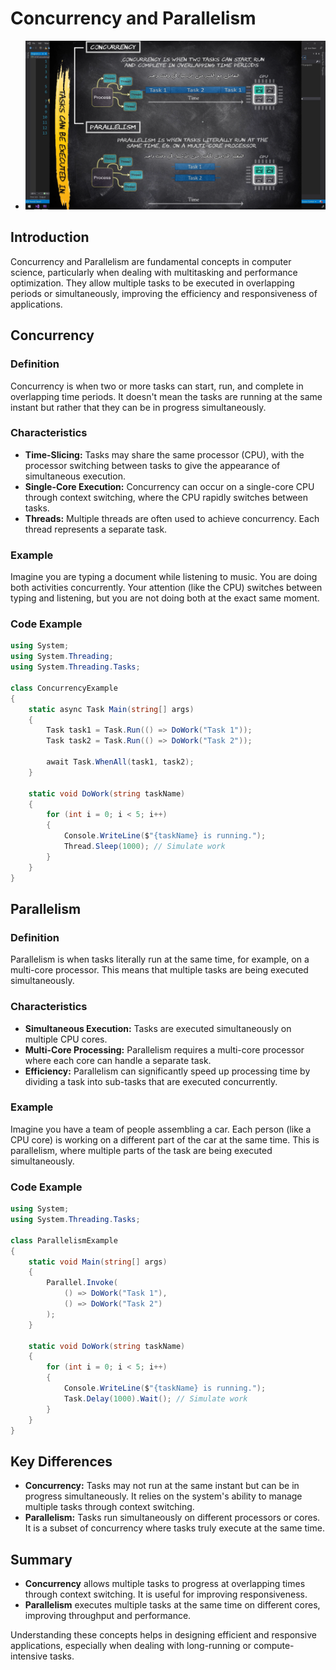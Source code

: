 # Concurrency and Parallelism
 - ![Concurrency and Parallelism](./Concurrency_VS_Parallelism.png)
## Introduction

Concurrency and Parallelism are fundamental concepts in computer science, particularly when dealing with multitasking and performance optimization. They allow multiple tasks to be executed in overlapping periods or simultaneously, improving the efficiency and responsiveness of applications.

## Concurrency

### Definition

Concurrency is when two or more tasks can start, run, and complete in overlapping time periods. It doesn't mean the tasks are running at the same instant but rather that they can be in progress simultaneously.

### Characteristics

- **Time-Slicing:** Tasks may share the same processor (CPU), with the processor switching between tasks to give the appearance of simultaneous execution.
- **Single-Core Execution:** Concurrency can occur on a single-core CPU through context switching, where the CPU rapidly switches between tasks.
- **Threads:** Multiple threads are often used to achieve concurrency. Each thread represents a separate task.

### Example

Imagine you are typing a document while listening to music. You are doing both activities concurrently. Your attention (like the CPU) switches between typing and listening, but you are not doing both at the exact same moment.

### Code Example

```csharp
using System;
using System.Threading;
using System.Threading.Tasks;

class ConcurrencyExample
{
    static async Task Main(string[] args)
    {
        Task task1 = Task.Run(() => DoWork("Task 1"));
        Task task2 = Task.Run(() => DoWork("Task 2"));

        await Task.WhenAll(task1, task2);
    }

    static void DoWork(string taskName)
    {
        for (int i = 0; i < 5; i++)
        {
            Console.WriteLine($"{taskName} is running.");
            Thread.Sleep(1000); // Simulate work
        }
    }
}
```

## Parallelism

### Definition

Parallelism is when tasks literally run at the same time, for example, on a multi-core processor. This means that multiple tasks are being executed simultaneously.

### Characteristics

- **Simultaneous Execution:** Tasks are executed simultaneously on multiple CPU cores.
- **Multi-Core Processing:** Parallelism requires a multi-core processor where each core can handle a separate task.
- **Efficiency:** Parallelism can significantly speed up processing time by dividing a task into sub-tasks that are executed concurrently.

### Example

Imagine you have a team of people assembling a car. Each person (like a CPU core) is working on a different part of the car at the same time. This is parallelism, where multiple parts of the task are being executed simultaneously.

### Code Example

```csharp
using System;
using System.Threading.Tasks;

class ParallelismExample
{
    static void Main(string[] args)
    {
        Parallel.Invoke(
            () => DoWork("Task 1"),
            () => DoWork("Task 2")
        );
    }

    static void DoWork(string taskName)
    {
        for (int i = 0; i < 5; i++)
        {
            Console.WriteLine($"{taskName} is running.");
            Task.Delay(1000).Wait(); // Simulate work
        }
    }
}
```

## Key Differences

- **Concurrency:** Tasks may not run at the same instant but can be in progress simultaneously. It relies on the system's ability to manage multiple tasks through context switching.
- **Parallelism:** Tasks run simultaneously on different processors or cores. It is a subset of concurrency where tasks truly execute at the same time.

## Summary

- **Concurrency** allows multiple tasks to progress at overlapping times through context switching. It is useful for improving responsiveness.
- **Parallelism** executes multiple tasks at the same time on different cores, improving throughput and performance.

Understanding these concepts helps in designing efficient and responsive applications, especially when dealing with long-running or compute-intensive tasks.
